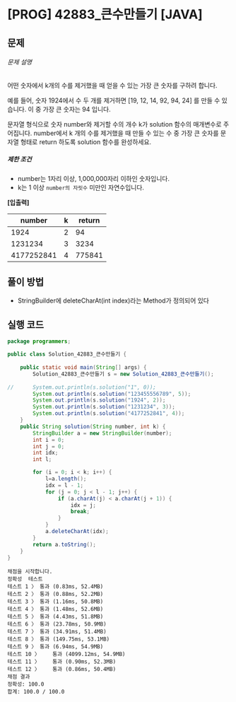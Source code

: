 # [PROG] 42883_큰수만들기 [JAVA]

## 문제

###### 문제 설명

어떤 숫자에서 k개의 수를 제거했을 때 얻을 수 있는 가장 큰 숫자를 구하려 합니다.

예를 들어, 숫자 1924에서 수 두 개를 제거하면 [19, 12, 14, 92, 94, 24] 를 만들 수 있습니다. 이 중 가장 큰 숫자는 94 입니다.

문자열 형식으로 숫자 number와 제거할 수의 개수 k가 solution 함수의 매개변수로 주어집니다. number에서 k 개의 수를 제거했을 때 만들 수 있는 수 중 가장 큰 숫자를 문자열 형태로 return 하도록 solution 함수를 완성하세요.

##### 제한 조건

- number는 1자리 이상, 1,000,000자리 이하인 숫자입니다.
- k는 1 이상 `number의 자릿수` 미만인 자연수입니다.

**[입출력]**

| number     | k    | return |
| ---------- | ---- | ------ |
| 1924       | 2    | 94     |
| 1231234    | 3    | 3234   |
| 4177252841 | 4    | 775841 |



## 풀이 방법

- StringBuilder에 deleteCharAt(int index)라는 Method가 정의되어 있다

## 실행 코드

```java
package programmers;

public class Solution_42883_큰수만들기 {
	
	public static void main(String[] args) {
		Solution_42883_큰수만들기 s = new Solution_42883_큰수만들기();
		
//		System.out.println(s.solution("1", 0));
		System.out.println(s.solution("123455556789", 5));
		System.out.println(s.solution("1924", 2));
		System.out.println(s.solution("1231234", 3));
		System.out.println(s.solution("4177252841", 4));
	}
	public String solution(String number, int k) {
        StringBuilder a = new StringBuilder(number);
        int i = 0;
        int j = 0;
        int idx;
        int l;

        for (i = 0; i < k; i++) {
            l=a.length();
            idx = l - 1;
            for (j = 0; j < l - 1; j++) {
                if (a.charAt(j) < a.charAt(j + 1)) {
                    idx = j;
                    break;
                }
            }
            a.deleteCharAt(idx);
        }
        return a.toString();
    }
}

```

```
채점을 시작합니다.
정확성  테스트
테스트 1 〉	통과 (0.83ms, 52.4MB)
테스트 2 〉	통과 (0.88ms, 52.2MB)
테스트 3 〉	통과 (1.16ms, 50.8MB)
테스트 4 〉	통과 (1.48ms, 52.6MB)
테스트 5 〉	통과 (4.43ms, 51.8MB)
테스트 6 〉	통과 (23.78ms, 50.9MB)
테스트 7 〉	통과 (34.91ms, 51.4MB)
테스트 8 〉	통과 (149.75ms, 53.1MB)
테스트 9 〉	통과 (6.94ms, 54.9MB)
테스트 10 〉	통과 (4099.12ms, 54.9MB)
테스트 11 〉	통과 (0.90ms, 52.3MB)
테스트 12 〉	통과 (0.86ms, 50.4MB)
채점 결과
정확성: 100.0
합계: 100.0 / 100.0
```